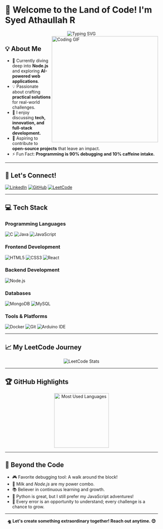 # 👋 Welcome to the Land of Code! I'm Syed Athaullah R

<div align="center">
    <img src="https://readme-typing-svg.demolab.com?font=Fira+Code&duration=3000&pause=1000&color=4D8CFF&center=true&vCenter=true&width=500&lines=Full-Stack+Developer;Tech+Explorer+%F0%9F%92%BB;Problem+Solver+%E2%9C%94%EF%B8%8F;Always+Learning+%F0%9F%93%9A;Building+for+a+Better+Future+%F0%9F%9A%80" alt="Typing SVG" />
</div>

<img align="right" width="350" src="https://cdn.dribbble.com/users/2238041/screenshots/4763918/media/79fdf6072487c5cc3dfc4f4d612f074f.gif" alt="Coding GIF">

## 💡 About Me

- 🌱 Currently diving deep into **Node.js** and exploring **AI-powered web applications**.
- 💡 Passionate about crafting **practical solutions** for real-world challenges.
- 💬 I enjoy discussing **tech, innovation, and full-stack development.**
- 🎯 Aspiring to contribute to **open-source projects** that leave an impact.
- ⚡ Fun Fact: **Programming is 90% debugging and 10% caffeine intake.**

---

## 🤝 Let's Connect!

[![LinkedIn](https://img.shields.io/badge/LinkedIn-0077B5?style=for-the-badge&logo=linkedin&logoColor=white)](https://www.linkedin.com/in/syedathaullah-r/)
[![GitHub](https://img.shields.io/badge/GitHub-100000?style=for-the-badge&logo=github&logoColor=white)](https://github.com/SyedAthaullah-R)
[![LeetCode](https://img.shields.io/badge/LeetCode-FFA116?style=for-the-badge&logo=leetcode&logoColor=black)](https://leetcode.com/Gakrot_Athaullah/)

---

## 💻 Tech Stack

<div align="left">

### Programming Languages

![C](https://img.shields.io/badge/C-%2300599C.svg?style=for-the-badge&logo=c&logoColor=white)
![Java](https://img.shields.io/badge/Java-%23ED8B00.svg?style=for-the-badge&logo=openjdk&logoColor=white)
![JavaScript](https://img.shields.io/badge/JavaScript-%23323330.svg?style=for-the-badge&logo=javascript&logoColor=%23F7DF1E)

### Frontend Development

![HTML5](https://img.shields.io/badge/HTML5-%23E34F26.svg?style=for-the-badge&logo=html5&logoColor=white)
![CSS3](https://img.shields.io/badge/CSS3-%231572B6.svg?style=for-the-badge&logo=css3&logoColor=white)
![React](https://img.shields.io/badge/React-%2320232A.svg?style=for-the-badge&logo=react&logoColor=%2361DAFB)

### Backend Development

![Node.js](https://img.shields.io/badge/Node.js-%23339933.svg?style=for-the-badge&logo=node.js&logoColor=white)

### Databases

![MongoDB](https://img.shields.io/badge/MongoDB-%234ea94b.svg?style=for-the-badge&logo=mongodb&logoColor=white)
![MySQL](https://img.shields.io/badge/MySQL-%2300f.svg?style=for-the-badge&logo=mysql&logoColor=white)

### Tools & Platforms

![Docker](https://img.shields.io/badge/Docker-%230db7ed.svg?style=for-the-badge&logo=docker&logoColor=white)
![Git](https://img.shields.io/badge/Git-%23F05033.svg?style=for-the-badge&logo=git&logoColor=white)
![Arduino IDE](https://img.shields.io/badge/Arduino-00979D?style=for-the-badge&logo=arduino&logoColor=white)

</div>

---

## 📈 My LeetCode Journey

<div align="center">
    <img src="https://leetcard.jacoblin.cool/Gakrot_Athaullah?theme=dark&font=Fira%20Code&show_icons=true" alt="LeetCode Stats">
</div>

---

## 🏆 GitHub Highlights

<div align="center">

<img height="180em" src="https://github-readme-stats.vercel.app/api/top-langs/?username=SyedAthaullah-R&theme=radical&hide_border=false&layout=compact" alt="Most Used Languages" />


</div>

---

## 🌟 Beyond the Code

- 🎮 Favorite debugging tool: A walk around the block!
- 🥛 Milk and *Node.js* are my power combo.
- 📚 Believer in continuous learning and growth.
- 🐍 Python is great, but I still prefer my JavaScript adventures!
- 🦾 Every error is an opportunity to understand; every challenge is a chance to grow.

---

<div align="center">
    <b>🛸    Let's create something extraordinary together! Reach out anytime. 😊</b>
</div>
